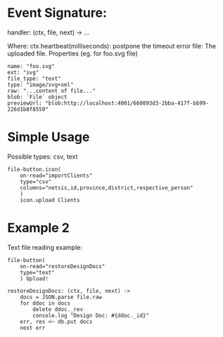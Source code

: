 # Event Signature:

handler: (ctx, file, next) -> ...

Where:
ctx.heartbeat(milliseconds): postpone the timeout error
file: The uploaded file. Properties (eg. for foo.svg file)

    name: "foo.svg"
    ext: "svg"
    file_type: "text"
    type: "image/svg+xml"
    raw: "...content of file..."
    blob: `File` object
    previewUrl: "blob:http://localhost:4001/660893d3-2bba-417f-bb99-226d1b8f8559"

# Simple Usage

Possible types: csv, text

```pug
file-button.icon(
    on-read="importClients"
    type="csv"
    columns="netsis,id,province,district,respective_person"
    )
    icon.upload Clients
```

# Example 2

Text file reading example:

```pug
file-button(
    on-read="restoreDesignDocs"
    type="text"
    ) Upload!
```

```ls
restoreDesignDocs: (ctx, file, next) ->
    docs = JSON.parse file.raw
    for ddoc in docs
        delete ddoc._rev
        console.log "Design Doc: #{ddoc._id}"
    err, res <~ db.put docs
    next err
```
